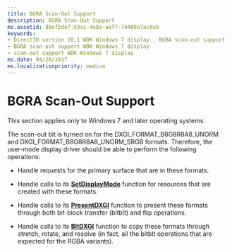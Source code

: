 ```yaml
---
title: BGRA Scan-Out Support
description: BGRA Scan-Out Support
ms.assetid: 88ef5de7-59cc-4a8a-aaf7-74489a7ac0ab
keywords:
- Direct3D version 10.1 WDK Windows 7 display , BGRA scan-out support
- BGRA scan-out support WDK Windows 7 display
- scan-out support WDK Windows 7 display
ms.date: 04/20/2017
ms.localizationpriority: medium
---
```


# BGRA Scan-Out Support


This section applies only to Windows 7 and later operating systems.

The scan-out bit is turned on for the DXGI\_FORMAT\_B8G8R8A8\_UNORM and DXGI\_FORMAT\_B8G8R8A8\_UNORM\_SRGB formats. Therefore, the user-mode display driver should be able to perform the following operations:

-   Handle requests for the primary surface that are in these formats.

-   Handle calls to its [**SetDisplayMode**](https://msdn.microsoft.com/library/windows/hardware/ff569535) function for resources that are created with these formats.

-   Handle calls to its [**PresentDXGI**](https://msdn.microsoft.com/library/windows/hardware/ff569179) function to present these formats through both bit-block transfer (bitblt) and flip operations.

-   Handle calls to its [**BltDXGI**](https://msdn.microsoft.com/library/windows/hardware/ff538252) function to copy these formats through stretch, rotate, and resolve (in fact, all the bitblt operations that are expected for the RGBA variants).

 

 





